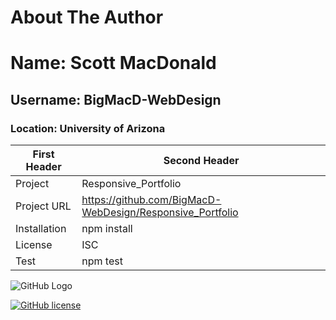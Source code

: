 
# About The Author
# Name: Scott MacDonald
## Username: BigMacD-WebDesign
### Location: University of Arizona

First Header | Second Header
-------------|---------------
Project      | Responsive_Portfolio
Project URL  | https://github.com/BigMacD-WebDesign/Responsive_Portfolio
Installation | npm install
License      | ISC
Test         | npm test


![GitHub Logo](https://avatars3.githubusercontent.com/u/60277883?v=4)

[![GitHub license](https://img.shields.io/badge/license-ISC-blue.svg)](https://github.com/BigMacD-WebDesign/Responsive_Portfolio)

    